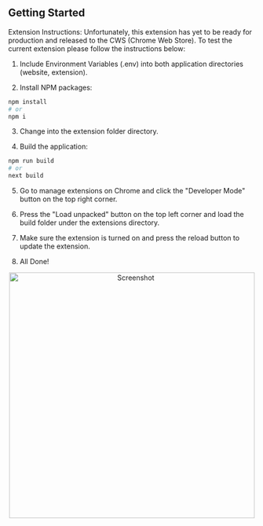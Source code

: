 ## Getting Started
Extension Instructions:
Unfortunately, this extension has yet to be ready for production and released to the CWS (Chrome Web Store).
To test the current extension please follow the instructions below:

1. Include Environment Variables (.env) into both application directories (website, extension).

2. Install NPM packages:

```bash
npm install
# or
npm i
```

3. Change into the extension folder directory.

4. Build the application:

```bash
npm run build
# or
next build
```

5. Go to manage extensions on Chrome and click the "Developer Mode" button on the top right corner.

6. Press the "Load unpacked" button on the top left corner and load the build folder under the extensions directory.

7. Make sure the extension is turned on and press the reload button to update the extension.

8. All Done!

<div align="center">
  <img src="https://github.com/user-attachments/assets/e1b716d2-55f7-45fc-b33b-66140dfee609" alt="Screenshot" width="500" height="500">
</div>
